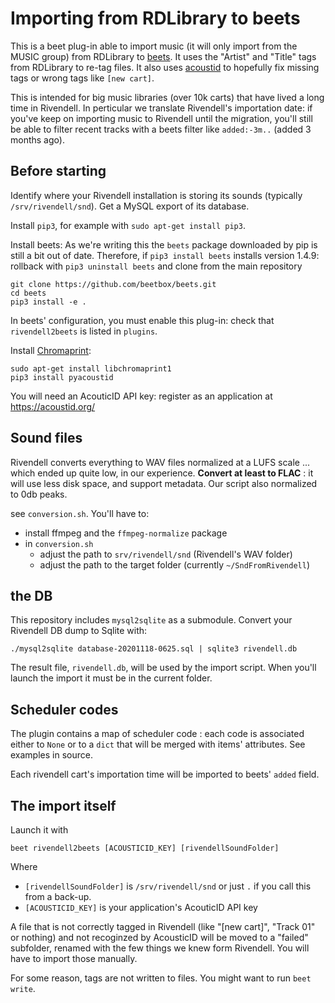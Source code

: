 # Importing from RDLibrary to beets

This is a beet plug-in able to import music (it will only import from the MUSIC group)
from RDLibrary to [beets](https://beets.io).
It uses the "Artist" and "Title" tags from RDLibrary to re-tag files.
It also uses [acoustid](https://acoustid.org) to hopefully fix missing tags or wrong tags like `[new cart]`.

This is intended for big music libraries (over 10k carts) that have lived a long time in Rivendell.
In perticular we translate Rivendell's importation date:
if you've keep on importing music to Rivendell until the migration,
you'll still be able to filter recent tracks with a beets filter like `added:-3m..` (added 3 months ago).

## Before starting

Identify where your Rivendell installation is storing its sounds (typically `/srv/rivendell/snd`).
Get a MySQL export of its database.

Install `pip3`, for example with `sudo apt-get install pip3`.

Install beets: As we're writing this the `beets` package downloaded by pip is still a bit out of date.
Therefore, if `pip3 install beets` installs version 1.4.9: rollback with `pip3 uninstall beets`
and clone from the main repository

    git clone https://github.com/beetbox/beets.git
    cd beets
    pip3 install -e .

In beets' configuration, you must enable this plug-in:
check that `rivendell2beets` is listed in `plugins`.

Install [Chromaprint](https://acoustid.org/chromaprint):

    sudo apt-get install libchromaprint1
    pip3 install pyacoustid

You will need an AcouticID API key: register as an application at https://acoustid.org/

## Sound files

Rivendell converts everything to WAV files normalized at a LUFS scale ... which ended up quite low, in our experience. **Convert at least to FLAC** : it will use less disk space, and support metadata.
Our script also normalized to 0db peaks.

see `conversion.sh`. You'll have to:

* install ffmpeg and the `ffmpeg-normalize` package
* in `conversion.sh`
    - adjust the path to `srv/rivendell/snd` (Rivendell's WAV folder)
    - adjust the path to the target folder (currently `~/SndFromRivendell`)

## the DB

This repository includes `mysql2sqlite` as a submodule.
Convert your Rivendell DB dump to Sqlite with:

    ./mysql2sqlite database-20201118-0625.sql | sqlite3 rivendell.db

The result file, `rivendell.db`, will be used by the import script.
When you'll launch the import it must be in the current folder.

## Scheduler codes

The plugin contains a map of scheduler code : each code is associated either to `None`
or to a `dict` that will be merged with items' attributes.
See examples in source.

Each rivendell cart's importation time will be imported to beets' `added` field.

## The import itself

Launch it with

    beet rivendell2beets [ACOUSTICID_KEY] [rivendellSoundFolder]

Where

* `[rivendellSoundFolder]` is `/srv/rivendell/snd` or just `.` if you call this from a back-up.
* `[ACOUSTICID_KEY]` is your application's AcouticID API key

A file that is not correctly tagged in Rivendell (like "[new cart]", "Track 01" or nothing)
and not recoginzed by AcousticID will be moved to a "failed" subfolder,
renamed with the few things we knew form Rivendell. You will have to import those manually.

For some reason, tags are not written to files. You might want to run `beet write`.
